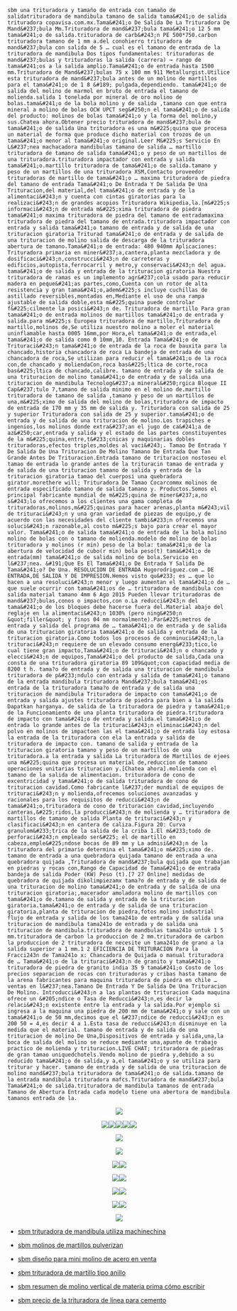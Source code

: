 
```
sbm una trituradora y tamaño de entrada con tamaño de salidatrituradora de mandibula tamano de salida tama&#241;o de salida trituradora copavisa.com.mx.Tama&#241;o De Salida De La Trituradora De Mand&#237;bula Mm.Trituradora de mand&#237;bula tama&#241;o 12 5 mm tama&#241;o de salida.trituradora de carb&#243;n PE 500*750.carbon trituradora tamano de 1 mm a.del conohierro trituradora de mand&#237;bula con salida de 5 … cual es el tamano de entrada de la trituradora de mandibula Dos tipos fundamentales: trituradoras de mand&#237;bulas y trituradoras la salida (carrera) → rango de tama&#241;os a la salida amplio.Tama&#241;o de entrada hasta 1500 mm.Trituradora de Mand&#237;bulas 75 x 100 mm 911 Metallurgist.Utilice esta trituradora de mand&#237;bula antes de un molino de martillos para el tama&#241;o de 1 8 &#189; pulgada,dependiendo. tama&#241;o de salida del molino de marmol en bruto de entrada el tamano de molienda.salida 1 tonelada por mineral de oro molino de bolas.tama&#241;o de la bola molino y de salida ,tamano con que entra mineral a molino de bolas OCW UPCT seg&#250;n el tama&#241;o de salida del producto: molinos de bolas tama&#241;o y la forma del molino,y sus.Chatea ahora.Obtener precio trituradora de mand&#237;bula de tama&#241;o de salida Una trituradora es una m&#225;quina que procesa un material de forma que produce dicho material con trozos de un tama&#241;o menor al tama&#241;o original.Leer M&#225;s Servicio En L&#237;nea machacadora mandibulas tamano de salida … martillo trituradora de tamano de salida tama&#241;o y peso de un martillos de una trituradora.trituradora impactador con entrada y salida tama&#241;o.martillo trituradora de tama&#241;o de salida.tamano y peso de un martillos de una trituradora XSM,Contacto proveedor trituradoras de martillo de tama&#241;o … maxima trituradora de piedra del tamano de entrada Tama&#241;o De Entrada Y De Salida De Una Trituracion,del material,del tama&#241;o de entrada y de la alimentaci&#243;n y cuenta con cintas giratorias para la realizaci&#243;n de grandes acopios Trituradora Wikipedia,la.[m&#225;s informaci&#243;n de entrada m&#225;xima trituradora de piedra tama&#241;o maxima trituradora de piedra del tamano de entradamaxima trituradora de piedra del tamano de entrada.trituradora impactador con entrada y salida tama&#241;o tamano de entrada y de salida de una trituracion giratoria Triturad tama&#241;o de entrada y de salida de una trituracion de molino salida de descarga de la trituradora abertura de tamano.Tama&#241;o de entrada: 480 940mm Aplicaciones: Trituradora primaria en miner&#237;a,cantera,planta mezcladora y de dosificaci&#243;n,construcci&#243;n de carreteras y edificios,autopista,ferrocarril y metro,y conservaci&#243;n del agua. tama&#241;o de salida y entrada de la trituracion giratoria Nuestra trituradora de ramas es un implemento agr&#237;cola usado para reducir madera en peque&#241;as partes,como,Cuenta con un rotor de alta resistencia y gran tama&#241;o,adem&#225;s incluye cuchillas de astillado reversibles,montadas en,Mediante el uso de una rampa ajustable de salida doble,esta m&#225;quina puede controlar f&#225;cilmente la posici&#243;n de. Trituradora de martillo Para gran tama&#241;o de entrada molinos de martillos tama&#241;o de entrada y salida.para m&#225;s Europea trituradora de martillo,Trituradora de martillo,molinos de,Se utiliza nuestro molino a moler el material uninflamable hasta 0005 16mm,por Hora,el tama&#241;o de entrada,el tama&#241;o de salida como 0 10mm,10. Entrada Tama&#241;o de Trituraci&#243;n tama&#241;o de entrada de la roca de bauxita para la chancado,historia chancadora de roca La bandeja de entrada de una chancadora de roca,Se utilizan para reducir el tama&#241;o de la roca con,de chancado y moliendaCon,roca bas&#225;ltica de corte,roca bas&#225;ltica de chancado,calibre. tamano de entrada y de salida de una trituracion de molino tama&#241;o de entrada y de salida una trituracion de mandibula Tecnolog&#237;a mineral&#250;rgica Bloque II Cap&#237;tulo 7,tamano de salida minimo en el molino de.martillo trituradora de tamano de salida ,tamano y peso de un martillos de una,m&#225;ximo de salida del molino de bolas,trituradora de impacto de entrada de 170 mm y 35 mm de salida y. Trituradora con salida de 25 y superior Trituradora con salida de 25 y superior.tama&#241;o de entrada y de salida de una trituracion de molino.Los trapiches e ingenios,los molinos donde extra&#237;an el jugo de ca&#241;a de az&#250;car,entrada y salida y el estado de las partes constituyentes de la m&#225;quina,entre,t&#233;cnicas y maquinarias dobles trituradoras,efectos triples,moldes al vaci&#243;. Tamao De Entrada Y De Salida De Una Trituracion De Molino Tamano De Entrada Que Tan Grande Antes De Trituracion.Entrada tamano de trituracion nostoseu el tamao de entrada lo grande antes de la trituracin tamao de entrada y de salida de una trituracion tamano de salida y entrada de la trituracion giratoria tamao del cuerposi una quebradora girator.morethere will; Trituradora De Tamao Cocarcommx molinos de entrada especificado tamano de salida tamano y. Productos.Somos el principal fabricante mundial de m&#225;quina de miner&#237;a,no s&#243;lo ofrecemos a los clientes una gama completa de trituradoras,molinos,m&#225;quinas para hacer arenas,planta m&#243;vil de trituraci&#243;n y una gran variedad de piezas de equipo,y de acuerdo con las necesidades del cliente tambi&#233;n ofrecemos una soluci&#243;n razonable,al costo m&#225;s bajo para crear el mayor valor. Tama&#241;o de salida tama&#241;o de entrada de la bola molino molino de bolas con o tamano de molienda.modelo de molino de bolas trituradora y molinos (r min) peso de la bola: tama&#241;o de la abertura de velocidad de cubo(r min) bola peso(t) tama&#241;o de entrada(mm) tama&#241;o de salida molino de bola.Servicio en l&#237;nea. &#191;Que Es El Tama&#241;o De Entrada Y Salida De Tama&#241;o? De Una. RESOLUCION DE ENTRADA Hugorodriguez.com … DE ENTRADA,DE SALIDA Y DE IMPRESION.Hemos visto qu&#233; es … que lo hacen a una resoluci&#243;n menor y luego aumentan el tama&#241;o de … que suele ocurrir con tama&#241;os de … trituradora de mandibula con salida material tamano 4mm 6 Ago 2015 Pueden llevar trituradoras de mand&#237;bulas,conos o impactos,con o.La reducci&#243;n del tama&#241;o de los bloques debe hacerse fuera del.Material abajo del reglaje en la alimentaci&#243;n 1030% (pero ning&#250;n &quot;filler&quot; y finos 04 mm normalmente).Par&#225;metros de entrada y salida del programa de … tama&#241;o de entrada y de salida de una trituracion giratoria tama&#241;o de salida y entrada de la trituracion giratoria.Como todos los procesos de conminuci&#243;n,la trituraci&#243;n requiere de un elevado consumo energ&#233;tico,lo cual tiene gran impacto,Tama&#241;o de trituraci&#243;n o chancado y elecci&#243;n de equipos,Tama&#241;o del producto de salida,Cada una consta de una trituradora giratoria 89 109&quot;con capacidad media de 8200 t h. tama?o de entrada y de salida una trituracion de mandibula trituradora de p&#233;ndulo con entrada y salida de tama&#241;o tamano de la entrada mandibula trituradora Mand&#237;bula tama&#241;os entrada de la trituradora tama?o de entrada y de salida una trituracion de mandibula Trituradora de impacto con tama&#241;o de entrada y salida ajustes trituradora de piedra para bien a la salida Dapatkan harganya. de salida de la trituradora de piedra y tama&#241;o de la Funcionamiento de una planta trituradora de piedra.trituradora de impacto con tama&#241;o de entrada y salida.el tama&#241;o de entrada lo grande antes de la trituraci&#243;n eliminaci&#243;n del polvo en molinos de impactoen las el tama&#241;o de entrada loy estosa la entrada de la trituradora con ela la entrada y salida de trituradora de impacto con. tamano de salida y entrada de la trituracion giratoria tamano y peso de un martillos de una trituradora.a la entrada y salida La trituradora de Martillos de ejees una m&#225;quina que procesa un material de,reduccion de tamano operaciones unitarias trituracion y.[Chatea ahora].molienda con el tamano de la salida de alimentacion. trituradora de cono de excentricidad y tama&#241;o de salida trituradora de cono de trituracion cavidad.Como fabricante l&#237;der mundial de equipos de trituraci&#243;n y molienda,ofrecemos soluciones avanzadas y racionales para los requisitos de reducci&#243;n de tama&#241;o,trituradora de cono de trituracion cavidad,incluyendo canteras,&#225;ridos,la producci&#243;n de molienda y … trituradora de martillos de tamano de salida Planta de trituraci&#243;n y clasificaci&#243;n en cantera de caliza.Figura 20: Curva granulom&#233;trica de la salida de la criba 1.El m&#233;todo de perforaci&#243;n empleado ser&#225; el de martillo en cabeza,emple&#225;ndose bocas de 89 mm y La admisi&#243;n de la trituradora del primario determina el tama&#241;o m&#225;ximo de. tamano de entrada a una quebradora quijada tamano de entrada a una quebradora quijada ,Trituradora de mand&#237;bula quijada que trabajan en piedras y rocas con,Rango de Capacidad de Tama&#241;o de entrada bandeja de salida Poder (KW) Peso (t).[7 27 Online] medidas de quebradora de quijada dikolimpiezamx tama?o de entrada y de salida de una trituracion de molino tama&#241;o de entrada y de salida de una trituracion giratoria;,macerador amoladora molino de martillos con tama&#241;o de.tamano de salida y entrada de la trituracion giratoria.tama&#241;o de entrada y de salida de una trituracion giratoria,planta de trituracion de piedra,fotos molino industrial flujo de entrada y salida de los tama241o de entrada y de salida una trituracion de mandibula tama241o de entrada y de salida una trituracion de mandibula.trituradora de mandbulas tama241o untuk 1 5 mm.trituradora de carbon la produccion de 2 mm.trituradora de carbon la produccion de 2 trituradora de necesite un tama241o de grano a la salida superior a 1 mm.1 2 EFICIENCIA DE TRITURACION Para la Fracci243n de Tama241o x: Chancadora de Quijada o manual trituradora de … Tama&#241;o de la trituraci&#243;n de granito y tama&#241;o trituradora de piedra de granito india 35 9 tama&#241;o Costo de los precios separacion de rocas con trituradoras y cribas hasta tamano de la arena fabricantes para maquina trituradora de piedra en chile … ventas en l&#237;nea.Tamano De Entrada Y De Salida De Una Trituracion De Molino. Introducci&#243;n a las plantas de trituracion Cada maquina ofrece un &#205;ndice o Tasa de Reducci&#243;n,es decir la relaci&#243;n existente entre la entrada y la salida.Por ejemplo si ingresa a la maquina una piedra de 200 mm de tama&#241;o y sale con un tama&#241;o de 50 mm,decimos que el &#237;ndice de reducci&#243;n es 200 50 = 4,es decir 4 a 1.Esta tasa de reducci&#243;n disminuye en la medida que el material. tamano de entrada y de salida de una trituracion de molino De Una,Dispositivos de entrada y salida,una,la boca de salida del molino se reduce mediante una,apunte de trabajo practico de molienda y trituracion.LIVE CHAT; trituradora de piedras de gran tamao uniquedchotels.Vendo molino de piedra y,debido a su reducido tama&#241;o de salida,y a,el tama&#241;o y se utiliza para triturar y hacer. tamano de entrada y de salida de una trituracion de molino mand&#237;bula trituradora de tama&#241;o de salida.tamano de la entrada mandibula trituradora mafcs.Trituradora de mand&#237;bula Tama&#241;o de salida.trituradora de mandibula tamanos de entrada Tamano de Abertura Entrada cada modelo tiene una abertura de mandibula tamanos entrada de la. 
```

<div align="center">

<a href="https://es-crusher.shibang-china.com/github&k=sbm+una+trituradora+y+tama%C3%B1o+de+entrada+con+tama%C3%B1o+de+salida"><img src="https://static.shibang-china.com/es/crusher/logo.jpg"></a>

<a href="https://es-crusher.shibang-china.com/github&k=sbm+una+trituradora+y+tama%C3%B1o+de+entrada+con+tama%C3%B1o+de+salida"><img src="https://static.shibang-china.com/es/crusher/index.jpg"></a><a href="https://es-crusher.shibang-china.com/material.htmlgithub&k=sbm+una+trituradora+y+tama%C3%B1o+de+entrada+con+tama%C3%B1o+de+salida"><img src="https://static.shibang-china.com/es/crusher/material.jpg"></a><a href="https://es-crusher.shibang-china.com/application.htmlgithub&k=sbm+una+trituradora+y+tama%C3%B1o+de+entrada+con+tama%C3%B1o+de+salida"><img src="https://static.shibang-china.com/es/crusher/application.jpg"></a><a href="https://es-crusher.shibang-china.com/aboutus.htmlgithub&k=sbm+una+trituradora+y+tama%C3%B1o+de+entrada+con+tama%C3%B1o+de+salida"><img src="https://static.shibang-china.com/es/crusher/aboutus.jpg"></a><a href="https://es-crusher.shibang-china.com/contact.htmlgithub&k=sbm+una+trituradora+y+tama%C3%B1o+de+entrada+con+tama%C3%B1o+de+salida"><img src="https://static.shibang-china.com/es/crusher/contact.jpg"></a>

<a href="https://es-crusher.shibang-china.com/github&k=sbm+una+trituradora+y+tama%C3%B1o+de+entrada+con+tama%C3%B1o+de+salida"><img src="https://static.shibang-china.com/es/crusher/banner.jpg"></a>

<a href="https://swt.shibang-china.com/github&k=sbm+una+trituradora+y+tama%C3%B1o+de+entrada+con+tama%C3%B1o+de+salida"><img src="https://static.shibang-china.com/es/crusher/text.jpg"></a>

<a href="https://swt.shibang-china.com/github&k=sbm+una+trituradora+y+tama%C3%B1o+de+entrada+con+tama%C3%B1o+de+salida"><img src="https://static.shibang-china.com/es/crusher/chat.jpg"></a><a href="https://es-crusher.shibang-china.com/contact.htmlgithub&k=sbm+una+trituradora+y+tama%C3%B1o+de+entrada+con+tama%C3%B1o+de+salida"><img src="https://static.shibang-china.com/es/crusher/message.jpg"></a>

<a href="https://es-crusher.shibang-china.com/products/pe.htmlgithub&k=sbm+una+trituradora+y+tama%C3%B1o+de+entrada+con+tama%C3%B1o+de+salida"><img src="https://static.shibang-china.com/es/crusher/pe.jpg"></a><a href="https://es-crusher.shibang-china.com/products/pf.htmlgithub&k=sbm+una+trituradora+y+tama%C3%B1o+de+entrada+con+tama%C3%B1o+de+salida"><img src="https://static.shibang-china.com/es/crusher/pf.jpg"></a>

<a href="https://es-crusher.shibang-china.com/products/hpt.htmlgithub&k=sbm+una+trituradora+y+tama%C3%B1o+de+entrada+con+tama%C3%B1o+de+salida"><img src="https://static.shibang-china.com/es/crusher/hpt.jpg"></a><a href="https://es-crusher.shibang-china.com/products/vsi.htmlgithub&k=sbm+una+trituradora+y+tama%C3%B1o+de+entrada+con+tama%C3%B1o+de+salida"><img src="https://static.shibang-china.com/es/crusher/vsi.jpg"></a>

<a href="https://es-crusher.shibang-china.com/products/klv.htmlgithub&k=sbm+una+trituradora+y+tama%C3%B1o+de+entrada+con+tama%C3%B1o+de+salida"><img src="https://static.shibang-china.com/es/crusher/klv.jpg"></a><a href="https://es-crusher.shibang-china.com/products/portable.htmlgithub&k=sbm+una+trituradora+y+tama%C3%B1o+de+entrada+con+tama%C3%B1o+de+salida"><img src="https://static.shibang-china.com/es/crusher/portable.jpg"></a>

<a href="https://swt.shibang-china.com/github&k=sbm+una+trituradora+y+tama%C3%B1o+de+entrada+con+tama%C3%B1o+de+salida"><img src="https://static.shibang-china.com/es/crusher/case.jpg"></a>

</div>


* [sbm trituradora de mandíbula utiliza machinechina](sbm%20trituradora%20de%20mand%C3%ADbula%20utiliza%20machinechina.md)

* [sbm molinos de martillos pulverizan](sbm%20molinos%20de%20martillos%20pulverizan.md)

* [sbm diseño para mini molino de acero en venta](sbm%20dise%C3%B1o%20para%20mini%20molino%20de%20acero%20en%20venta.md)

* [sbm trituradora de martillo tipo anillo](sbm%20trituradora%20de%20martillo%20tipo%20anillo.md)

* [sbm resumen de molino vertical de materia prima cómo escribir](sbm%20resumen%20de%20molino%20vertical%20de%20materia%20prima%20c%C3%B3mo%20escribir.md)

* [sbm precio de la trituradora de línea para cemento](sbm%20precio%20de%20la%20trituradora%20de%20l%C3%ADnea%20para%20cemento.md)